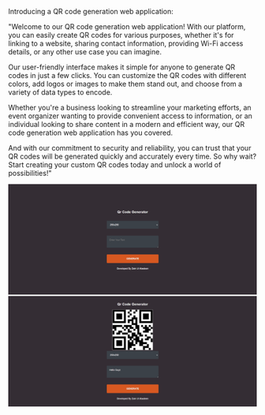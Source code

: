 Introducing a QR code generation web application:

"Welcome to our QR code generation web application! With our platform, you can easily create QR codes for various purposes, whether it's for linking to a website, sharing contact information, providing Wi-Fi access details, or any other use case you can imagine.

Our user-friendly interface makes it simple for anyone to generate QR codes in just a few clicks. You can customize the QR codes with different colors, add logos or images to make them stand out, and choose from a variety of data types to encode.

Whether you're a business looking to streamline your marketing efforts, an event organizer wanting to provide convenient access to information, or an individual looking to share content in a modern and efficient way, our QR code generation web application has you covered.

And with our commitment to security and reliability, you can trust that your QR codes will be generated quickly and accurately every time. So why wait? Start creating your custom QR codes today and unlock a world of possibilities!"

  <img src="img/QR Code Gen.png">

  
  <img src="img/Generated.png">
